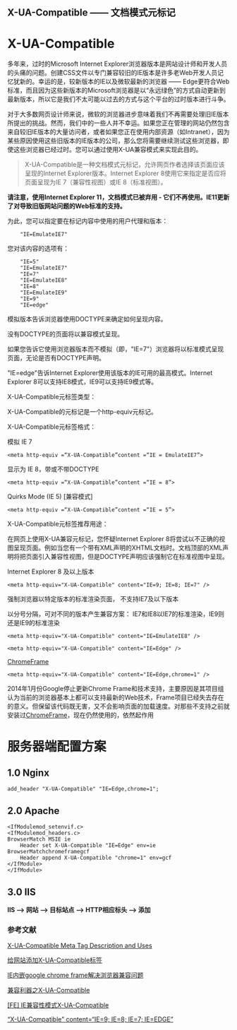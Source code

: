 X-UA-Compatible —— 文档模式元标记
----------
# X-UA-Compatible

多年来，过时的Microsoft Internet Explorer浏览器版本是网站设计师和开发人员的头痛的问题。创建CSS文件以专门兼容较旧的IE版本是许多老Web开发人员记忆犹新的。幸运的是，较新版本的IE以及微软最新的浏览器 —— Edge更符合Web标准，而且因为这些新版本的Microsoft浏览器是以“永远绿色”的方式自动更新到最新版本，所以它是我们不太可能以过去的方式与这个平台的过时版本进行斗争。

对于大多数网页设计师来说，微软的浏览器进步意味着我们不再需要处理旧IE版本所提出的挑战。然而，我们中的一些人并不幸运。如果您正在管理的网站仍然包含来自较旧IE版本的大量访问者，或者如果您正在使用内部资源（如Intranet），因为某些原因使用这些旧版本的IE版本的公司，那么您将需要继续测试这些浏览器，即使这些浏览器已经过时。您可以通过使用X-UA兼容模式来实现此目的。


> X-UA-Compatible是一种文档模式元标记，允许网页作者选择该页面应该呈现的Internet Explorer版本。Internet Explorer 8使用它来指定是否应将页面呈现为IE 7（兼容性视图）或IE 8（标准视图）。

**请注意，使用Internet Explorer 11，文档模式已被弃用 - 它们不再使用。IE11更新了对导致旧版网站问题的Web标准的支持。**

为此，您可以指定要在标记内容中使用的用户代理和版本：
```
    "IE=EmulateIE7"
```
您对该内容的选项有：
```
    "IE=5"
    "IE=EmulateIE7"
    "IE=7"
    "IE=EmulateIE8"
    "IE=8"
    "IE=EmulateIE9"
    "IE=9"
    "IE=edge"
```
模拟版本告诉浏览器使用DOCTYPE来确定如何呈现内容。


没有DOCTYPE的页面将以兼容模式呈现。

如果您告诉它使用浏览器版本而不模拟（即，"IE=7"）浏览器将以标准模式呈现页面，无论是否有DOCTYPE声明。

"IE=edge"告诉Internet Explorer使用该版本的IE可用的最高模式。Internet Explorer 8可以支持IE8模式，IE9可以支持IE9模式等。

X-UA-Compatible元标签类型：

X-UA-Compatible的元标记是一个http-equiv元标记。

X-UA-Compatible元标签格式：

模拟 IE 7
```
<meta http-equiv =“X-UA-Compatible”content =“IE = EmulateIE7”>
```
显示为 IE 8，带或不带DOCTYPE
```
<meta http-equiv =“X-UA-Compatible”content =“IE = 8”>
```
Quirks Mode (IE 5) [兼容模式]
```
<meta http-equiv =“X-UA-Compatible”content =“IE = 5”>
```
X-UA-Compatible元标签推荐用途：

在网页上使用X-UA兼容元标记，您怀疑Internet Explorer 8将尝试以不正确的视图呈现页面。例如当您有一个带有XML声明的XHTML文档时。文档顶部的XML声明将把页面引入兼容性视图，但是DOCTYPE声明应该强制它在标准视图中呈现。

Internet Explorer 8 及以上版本
```
<meta http-equiv="X-UA-Compatible" content="IE=9; IE=8; IE=7" />
```

强制浏览器以特定版本的标准渲染页面， 不支持IE7及以下版本

以分号分隔，可对不同的版本产生兼容方案：
<meta http-equiv="X-UA-Compatible" content="IE=7; IE=9" />
IE7和IE8以IE7的标准渲染，IE9则还是IE9的标准渲染

```
<meta http-equiv="X-UA-Compatible" content="IE=EmulateIE8" />
```

```
<meta http-equiv="X-UA-Compatible" content="IE=Edge" />
```
[ChromeFrame](https://baike.baidu.com/item/Google%20Chrome%20Frame/554580)


```
<meta http-equiv="X-UA-Compatible" content="IE=Edge,chrome=1" />
```
2014年1月份Google停止更新Chrome Frame和技术支持，主要原因是其项目组认为当前的浏览器基本上都可以支持最新的Web技术，Frame项目已经失去存在的意义。但保留该代码既无害，又不会影响页面的加载速度。对那些不支持之前就安装过[ChromeFrame](https://baike.baidu.com/item/Google%20Chrome%20Frame/554580)，现在仍然使用的，依然起作用

# 服务器端配置方案

## 1.0 Nginx
```
add_header "X-UA-Compatible" "IE=Edge,chrome=1";
```

## 2.0 Apache
```
<IfModulemod_setenvif.c>
<IfModulemod_headers.c>
BrowserMatch MSIE ie
    Header set X-UA-Compatible "IE=Edge" env=ie
BrowserMatchchromeframegcf
    Header append X-UA-Compatible "chrome=1" env=gcf
</IfModule>
</IfModule>
```

## 3.0 IIS

**IIS --> 网站 --> 目标站点 --> HTTP相应标头 --> 添加**

### 参考文献
[X-UA-Compatible Meta Tag Description and Uses](https://www.thoughtco.com/xua-compatible-meta-tag-3469059)

[给网站添加X-UA-Compatible标签](http://lightcss.com/add-x-ua-compatible-meta-to-your-website/)

[IE内嵌google chrome frame解决浏览器兼容问题](http://www.cnblogs.com/xwdreamer/archive/2013/12/17/3477776.html)

[兼容利器之X-UA-Compatible](http://www.cnblogs.com/xcsn/p/5144690.html)

[[FE] IE兼容性模式X-UA-Compatible](http://www.jianshu.com/p/11adc0ef158e)

[“X-UA-Compatible” content=“IE=9; IE=8; IE=7; IE=EDGE”](https://stackoverflow.com/questions/14611264/x-ua-compatible-content-ie-9-ie-8-ie-7-ie-edge)

